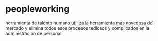 # peopleworking
herramienta de talento humano
utiliza la herramienta mas novedosa del mercado  y elimina todos esos procesos tediosos y complicados  en la administracion de personal
